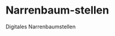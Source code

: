 # Narrenbaum-stellen
Digitales Narrenbaumstellen
 <script> //um den Button zu aktivieren und deaktivieren
	//function enable(){    
		//document.getElementById("btn").disabled = true;}
	//function disable(){    
	//	document.getElementById("btn").disabled = false;}
</script> 
